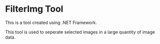 # FilterImg Tool
This is a tool created using .NET Framework.

This tool is used to seperate selected images in a large quantity of image data. 
